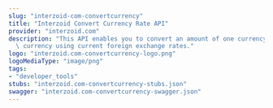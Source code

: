 ```yaml
---
slug: "interzoid-com-convertcurrency"
title: "Interzoid Convert Currency Rate API"
provider: "interzoid.com"
description: "This API enables you to convert an amount of one currency into another\
  \ currency using current foreign exchange rates."
logo: "interzoid.com-convertcurrency-logo.png"
logoMediaType: "image/png"
tags:
- "developer_tools"
stubs: "interzoid.com-convertcurrency-stubs.json"
swagger: "interzoid.com-convertcurrency-swagger.json"
---
```

